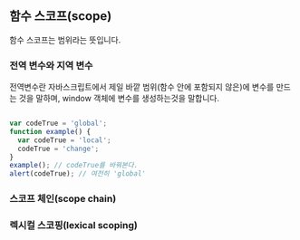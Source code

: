 ## 함수 스코프(scope)

함수 스코프는 범위라는 뜻입니다.

### 전역 변수와 지역 변수

전역변수란 자바스크립트에서 제일 바깥 범위(함수 안에 포함되지 않은)에 변수를 만드는 것을 말하며, window 객체에 변수를 생성하는것을 말합니다.

```javascript

var codeTrue = 'global';
function example() {
  var codeTrue = 'local';
  codeTrue = 'change';
}
example(); // codeTrue를 바꿔본다.
alert(codeTrue); // 여전히 'global'

```




### 스코프 체인(scope chain)

### 렉시컬 스코핑(lexical scoping)

